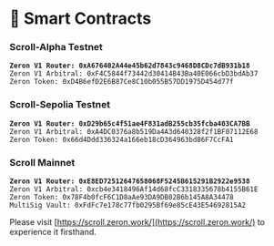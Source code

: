 # 📒 Smart Contracts

### Scroll-Alpha Testnet <a href="#aulit" id="aulit"></a>

<pre><code><strong>Zeron V1 Router: 0xA676402A44e45b62d7843c9468D8CDc7dB931b18
</strong>Zeron V1 Arbitral: 0xF4C5844f73442d30414B43Ba40E066cbD3bdAb37
Zeron Token: 0xD4B6efD2E6B87Ce8C10b055B57DD1975D454d77f
</code></pre>

### Scroll-Sepolia Testnet <a href="#aulit" id="aulit"></a>

<pre><code><strong>Zeron V1 Router: 0xD29b65c4f51ae4F831adB255cb35fcba403CA7BB
</strong>Zeron V1 Arbitral: 0xA4DC0376a8b519Da4A3d640328f2f1BF07112E68
Zeron Token: 0x66d4Ddd336324a166eb18cD364963bd86F7CcFA1
</code></pre>

### Scroll Mainnet <a href="#aulit" id="aulit"></a>

<pre><code><strong>Zeron V1 Router: 0xE8ED72512647658068F5245B615291B2922e9538
</strong>Zeron V1 Arbitral: 0xcb4e3418496Af14d68fcC3318335678b4155B61E
Zeron Token: 0x78F4b0fcF6C1D8aAe93DA9DB02B6b145A8A34478
MultiSig Vault: 0xFdFc7e178c77fb0295Bf69e85cE43E54692815A2
</code></pre>

Please visit [https://scroll.zeron.work/](https://scroll.zeron.work/) to experience it firsthand.
